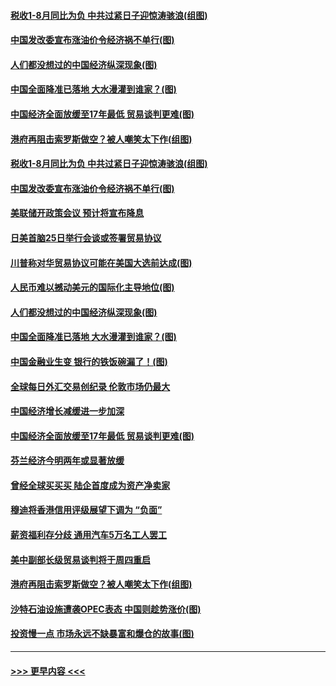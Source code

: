 #### [税收1-8月同比为负 中共过紧日子迎惊涛骇浪(组图)](../pages/p5/907759.md?t=09181655) 
#### [中国发改委宣布涨油价令经济祸不单行(图)](../pages/p5/907751.md?t=09181655) 
#### [人们都没想过的中国经济纵深现象(图)](../pages/p5/907684.md?t=09181655) 
#### [中国全面降准已落地 大水漫灌到谁家？(图)](../pages/p5/907688.md?t=09181655) 
#### [中国经济全面放缓至17年最低 贸易谈判更难(图)](../pages/p5/907648.md?t=09181655) 
#### [港府再阻击索罗斯做空？被人嘲笑太下作(组图)](../pages/p5/907637.md?t=09181655) 
#### [税收1-8月同比为负 中共过紧日子迎惊涛骇浪(组图)](../pages/p5/907759.md?t=09181655) 
#### [中国发改委宣布涨油价令经济祸不单行(图)](../pages/p5/907751.md?t=09181655) 
#### [美联储开政策会议 预计将宣布降息](../pages/p5/907739.md?t=09181655) 
#### [日美首脑25日举行会谈或签署贸易协议](../pages/p5/907734.md?t=09181655) 
#### [川普称对华贸易协议可能在美国大选前达成(图)](../pages/p5/907707.md?t=09181655) 
#### [人民币难以撼动美元的国际化主导地位(图)](../pages/p5/907705.md?t=09181655) 
#### [人们都没想过的中国经济纵深现象(图)](../pages/p5/907684.md?t=09181655) 
#### [中国全面降准已落地 大水漫灌到谁家？(图)](../pages/p5/907688.md?t=09181655) 
#### [中国金融业生变 银行的铁饭碗漏了！(图)](../pages/p5/907683.md?t=09181655) 
#### [全球每日外汇交易创纪录 伦敦市场仍最大](../pages/p5/907685.md?t=09181655) 
#### [中国经济增长减缓进一步加深](../pages/p5/907649.md?t=09181655) 
#### [中国经济全面放缓至17年最低 贸易谈判更难(图)](../pages/p5/907648.md?t=09181655) 
#### [芬兰经济今明两年或显著放缓](../pages/p5/907643.md?t=09181655) 
#### [曾经全球买买买 陆企首度成为资产净卖家](../pages/p5/907641.md?t=09181655) 
#### [穆迪将香港信用评级展望下调为 “负面”](../pages/p5/907640.md?t=09181655) 
#### [薪资福利存分歧 通用汽车5万名工人罢工](../pages/p5/907639.md?t=09181655) 
#### [美中副部长级贸易谈判将于周四重启](../pages/p5/907638.md?t=09181655) 
#### [港府再阻击索罗斯做空？被人嘲笑太下作(组图)](../pages/p5/907637.md?t=09181655) 
#### [沙特石油设施遭袭OPEC表态 中国则趁势涨价(图)](../pages/p5/907570.md?t=09181655) 
#### [投资慢一点 市场永远不缺暴富和爆仓的故事(图)](../pages/p5/907564.md?t=09181655) 

----
#### [ >>> 更早内容 <<< ](../indexes/p5-earlier.md)
